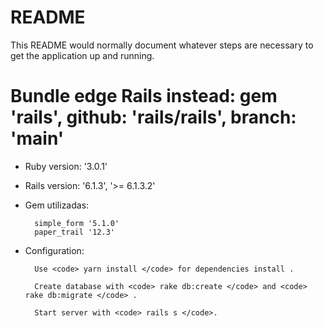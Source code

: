 # README

This README would normally document whatever steps are necessary to get the
application up and running.

# Bundle edge Rails instead: gem 'rails', github: 'rails/rails', branch: 'main'

* Ruby version: '3.0.1'

* Rails version: '6.1.3', '>= 6.1.3.2'

* Gem utilizadas:

		simple_form '5.1.0'
		paper_trail '12.3'

* Configuration:

		Use <code> yarn install </code> for dependencies install .

		Create database with <code> rake db:create </code> and <code> rake db:migrate </code> .

		Start server with <code> rails s </code>.



